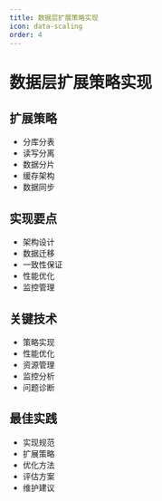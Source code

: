 ```yaml
---
title: 数据层扩展策略实现
icon: data-scaling
order: 4
---
```


# 数据层扩展策略实现

## 扩展策略
- 分库分表
- 读写分离
- 数据分片
- 缓存架构
- 数据同步

## 实现要点
- 架构设计
- 数据迁移
- 一致性保证
- 性能优化
- 监控管理

## 关键技术
- 策略实现
- 性能优化
- 资源管理
- 监控分析
- 问题诊断

## 最佳实践
- 实现规范
- 扩展策略
- 优化方法
- 评估方案
- 维护建议
